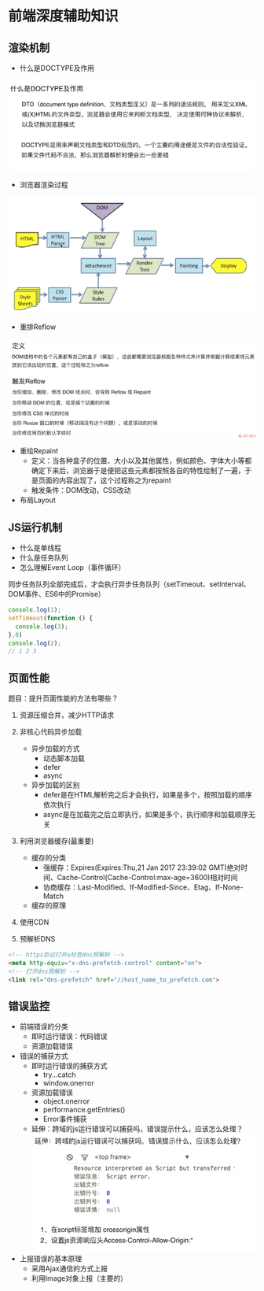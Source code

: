 # 前端深度辅助知识

## 渲染机制

* 什么是DOCTYPE及作用

![DOCTYPE](../images/DOCTYPE.png)

* 浏览器渲染过程

![浏览器渲染过程](../images/浏览器渲染过程.png)

* 重排Reflow

![重排Reflow](../images/重排Reflow.png)

* 重绘Repaint
  * 定义：当各种盒子的位置、大小以及其他属性，例如颜色、字体大小等都确定下来后，浏览器于是便把这些元素都按照各自的特性绘制了一遍，于是页面的内容出现了，这个过程称之为repaint
  * 触发条件：DOM改动，CSS改动
* 布局Layout

## JS运行机制

* 什么是单线程
* 什么是任务队列
* 怎么理解Event Loop（事件循环）

同步任务队列全部完成后，才会执行异步任务队列（setTimeout、setInterval、DOM事件、ES6中的Promise）

```js
console.log(1);
setTimeout(function () {
  console.log(3);
},0)
console.log(2);
// 1 2 3
```

## 页面性能

题目：提升页面性能的方法有哪些？

1. 资源压缩合并，减少HTTP请求
2. 非核心代码异步加载
   * 异步加载的方式
     * 动态脚本加载
     * defer
     * async
   * 异步加载的区别
     * defer是在HTML解析完之后才会执行，如果是多个，按照加载的顺序依次执行
     * async是在加载完之后立即执行，如果是多个，执行顺序和加载顺序无关

3. 利用浏览器缓存(最重要)
   * 缓存的分类
     * 强缓存：Expires(Expires:Thu,21 Jan 2017 23:39:02 GMT)绝对时间、Cache-Control(Cache-Control:max-age=3600)相对时间
     * 协商缓存：Last-Modified、If-Modified-Since、Etag、If-None-Match
   * 缓存的原理

4. 使用CDN
5. 预解析DNS

```html
<!-- https协议打开a标签dns预解析 -->
<meta http-equiv="x-dns-prefetch-control" content="on">
<!-- 打开dns预解析 -->
<link rel="dns-prefetch" href="//host_name_to_prefetch.com">
```

## 错误监控

* 前端错误的分类
  * 即时运行错误：代码错误
  * 资源加载错误
* 错误的捕获方式
  * 即时运行错误的捕获方式
    * try...catch
    * window.onerror
  * 资源加载错误
    * object.onerror
    * performance.getEntries()
    * Error事件捕获
  * 延伸：跨域的js运行错误可以捕获吗，错误提示什么，应该怎么处理？
  ![跨域js运行错误捕获](../images/跨域js运行错误捕获.png)
* 上报错误的基本原理
  * 采用Ajax通信的方式上报
  * 利用Image对象上报（主要的）